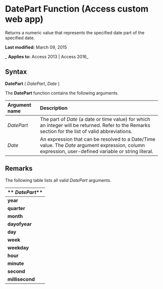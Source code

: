 
# DatePart Function (Access custom web app)
Returns a numeric value that represents the specified date part of the specified date.

 **Last modified:** March 09, 2015

 _ **Applies to:** Access 2013 | Access 2016_

## Syntax

 **DatePart** ( _DatePart_, _Date_ )

The  **DatePart** function contains the following arguments.



|**Argument name**|**Description**|
|:-----|:-----|
| _DatePart_|The part of  _Date_ (a date or time value) for which an integer will be returned. Refer to the Remarks section for the list of valid abbreviations.|
| _Date_|An expression that can be resolved to a Date/Time value. The  _Date_ argument expression, column expression, user-defined variable or string literal.|

## Remarks

The following table lists all valid  _DatePart_ arguments.



|** _DatePart_**|
|:-----|
|**year**|
|**quarter**|
|**month**|
|**dayofyear**|
|**day**|
|**week**|
|**weekday**|
|**hour**|
|**minute**|
|**second**|
|**millisecond**|
